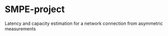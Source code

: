 # SMPE-project
Latency and capacity estimation for a network connection from asymmetric measurements
